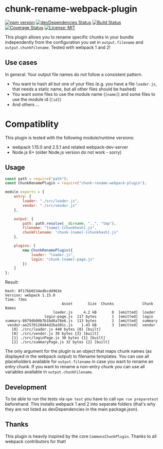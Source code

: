 # chunk-rename-webpack-plugin

[![npm version](https://badge.fury.io/js/chunk-rename-webpack-plugin.svg)](https://badge.fury.io/js/chunk-rename-webpack-plugin)
[![devDependencies Status](https://david-dm.org/sueddeutsche/chunk-rename-webpack-plugin/dev-status.svg)](https://david-dm.org/sueddeutsche/chunk-rename-webpack-plugin?type=dev)
[![Build Status](https://travis-ci.org/sueddeutsche/chunk-rename-webpack-plugin.svg?branch=master)](https://travis-ci.org/sueddeutsche/chunk-rename-webpack-plugin)
[![Coverage Status](https://coveralls.io/repos/github/sueddeutsche/chunk-rename-webpack-plugin/badge.svg?branch=master)](https://coveralls.io/github/sueddeutsche/chunk-rename-webpack-plugin?branch=master)
[![License: MIT](https://img.shields.io/badge/License-MIT-yellow.svg)](https://opensource.org/licenses/MIT)

This plugin allows you to rename specific chunks in your bundle independently from the configuration you set in `output.filename` and `output.chunkFilename`. Tested with webpack 1 and 2!

## Use cases
In general: Your output file names do not follow a consistent pattern.
* You want to hash all but one of your files (e.g. you have a file `loader.js`, that needs a static name, but all other files should be hashed)
* You want some files to use the module name (`[name]`) and some files to use the module id (`[id]`)
* And others ... 

# Compatiblity
This plugin is tested with the following module/runtime versions:
* webpack 1.15.0 and 2.5.1 and related webpack-dev-server
* Node.js 6+ (older Node.js version do not work - sorry)

## Usage
```js
const path = require("path");
const ChunkRenamePlugin = require("chunk-rename-webpack-plugin");

module.exports = {
    entry: {
        loader: "./src/loader.js",
        vendor: "./src/vendor.js"
    },

    output: {
        path: path.resolve(__dirname, "..", "tmp"),
        filename: "[name]-[chunkhash].js",
        chunkFilename: "chunk-[name]-[chunkhash].js"
    },

    plugins: [
        new ChunkRenamePlugin({
            loader: "loader.js",
            login: "chunk-[name]-page.js"
        })
    ]
};
```

Result:
```
Hash: 8f17bb6534edbcdd963e
Version: webpack 1.15.0
Time: 73ms
                          Asset       Size  Chunks             Chunk Names
                      loader.js     4.2 kB       0  [emitted]  loader
                  login-page.js  117 bytes       1  [emitted]  login
summary-8079db00b7b1bd6a78e6.js  113 bytes       2  [emitted]  summary
 vendor-ae2570120d44d2ba301c.js    1.43 kB       3  [emitted]  vendor
   [0] ./src/loader.js 440 bytes {0} [built]
   [0] ./src/vendor.js 39 bytes {3} [built]
   [1] ./src/loginPage.js 30 bytes {1} [built]
   [2] ./src/summaryPage.js 32 bytes {2} [built]
```

The only argument for the plugin is an object that maps chunk names (as displayed in the webpack output) to filename templates. You can use all placeholders available for `output.filename` in case you want to rename an entry chunk. If you want to rename a non-entry chunk you can use all variables available in `output.chunkFilename`.

## Development
To be able to run the tests via `npm test` you have to call `npm run preparetest` beforehand. This installs webpack 1 and 2 into seperate folders (that's why they are not listed as devDependencies in the main package.json).

## Thanks
This plugin is heavily inspired by the core `CommonsChunkPlugin`. Thanks to all webpack contributors for that!
